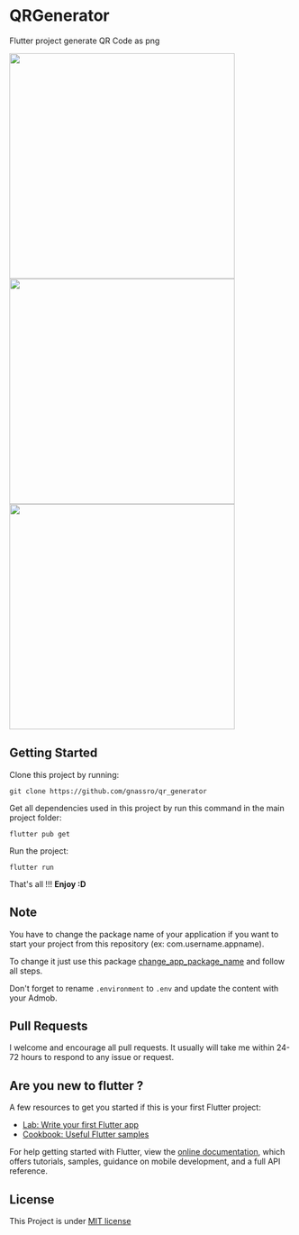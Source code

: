 # QRGenerator

Flutter project generate QR Code as png

<img src="https://i.imgur.com/7J64Ue1.png" height="400"/> <img src="https://i.imgur.com/pvu0j1t.png" height="400"/> <img src="https://i.imgur.com/S60cvqC.png" height="400"/>

## Getting Started

Clone this project by running:

```
git clone https://github.com/gnassro/qr_generator
```

Get all dependencies used in this project by run this command in the main project folder:


```
flutter pub get
```

Run the project:

```
flutter run
```

That's all !!! **Enjoy :D**

## Note

You have to change the package name of your application if you want to start your project from this repository (ex: com.username.appname).

To change it just use this package [change_app_package_name](https://pub.dev/packages/change_app_package_name) and follow all steps.


Don't forget to rename `.environment` to `.env` and update the content with your Admob.

## Pull Requests

I welcome and encourage all pull requests. It usually will take me within 24-72 hours to respond to any issue or request.

## Are you new to flutter ?

A few resources to get you started if this is your first Flutter project:

- [Lab: Write your first Flutter app](https://flutter.dev/docs/get-started/codelab)
- [Cookbook: Useful Flutter samples](https://flutter.dev/docs/cookbook)

For help getting started with Flutter, view the
[online documentation](https://flutter.dev/docs), which offers tutorials,
samples, guidance on mobile development, and a full API reference.

## License

This Project is under [MIT license](https://github.com/gnassro/qr_generator/blob/main/LICENSE)